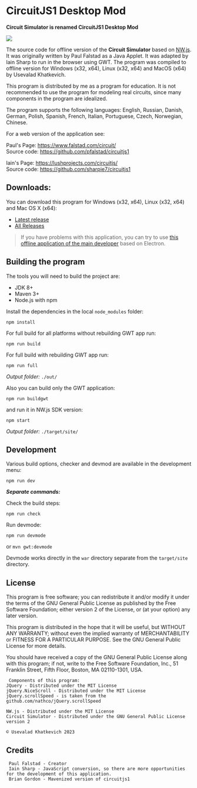 # CircuitJS1 Desktop Mod

**Circuit Simulator is renamed CircuitJS1 Desktop Mod**

![](https://my77thblog.pp.ua/images/PROJECTS/circuit-simulator/circuitjs1-1-2-3-en.png)

The source code for offline version of the **Circuit Simulator** based on [NW.js](https://github.com/nwjs/nw.js). It was originally written by Paul Falstad as a Java Applet. It was adapted by Iain Sharp to run in the browser using GWT. The program was compiled to offline version for Windows (x32, x64), Linux (x32, x64) and MacOS (x64) by Usevalad Khatkevich.

This program is distributed by me as a program for education. It is not recommended to use the program for modeling real circuits, since many components in the program are idealized.

The program supports the following languages: English, Russian, Danish, German, Polish, Spanish, French, Italian, Portuguese, Czech, Norwegian, Chinese.

For a web version of the application see:

Paul's Page: https://www.falstad.com/circuit/ \
Source code: https://github.com/pfalstad/circuitjs1

Iain's Page: https://lushprojects.com/circuitjs/ \
Source code: https://github.com/sharpie7/circuitjs1

## Downloads:

You can download this program for Windows (x32, x64), Linux (x32, x64) and Mac OS X (x64):
- [Latest release](https://github.com/SEVA77/circuitjs1/releases/latest)
- [All Releases](https://github.com/SEVA77/circuitjs1/releases)

> If you have problems with this application, you can try to use [this offline application of the main developer](http://www.falstad.com/circuit/offline/) based on Electron.

## Building the program

The tools you will need to build the project are:

* JDK 8+
* Maven 3+
* Node.js with npm

Install the dependencies in the local `node_modules` folder:
```
npm install
```

For full build for all platforms without rebuilding GWT app run:
```
npm run build
```

For full build with rebuilding GWT app run:
```
npm run full
```

*Output folder:* `./out/`

Also you can build only the GWT application:
```
npm run buildgwt
```

and run it in NW.js SDK version:
```
npm start
```

*Output folder:* `./target/site/`

## Development

Various build options, checker and devmod are available in the development menu:

```
npm run dev
```

***Separate commands:***

Check the build steps:
```
npm run check
```

Run devmode:
```
npm run devmode
```
or `mvn gwt:devmode`

Devmode works directly in the `war` directory separate from the `target/site` directory.

## License

This program is free software; you can redistribute it and/or modify it under the terms of the GNU General Public License as published by the Free Software Foundation; either version 2 of the License, or (at your option) any later version.

This program is distributed in the hope that it will be useful, but WITHOUT ANY WARRANTY; without even the implied warranty of MERCHANTABILITY or FITNESS FOR A PARTICULAR PURPOSE. See the GNU General Public License for more details.

You should have received a copy of the GNU General Public License along with this program; if not, write to the Free Software Foundation, Inc., 51 Franklin Street, Fifth Floor, Boston, MA 02110-1301, USA.

     Components of this program:
    JQuery - Distributed under the MIT License
    jQuery.NiceScroll - Distributed under the MIT License
    jQuery.scrollSpeed - is taken from the github.com/nathco/jQuery.scrollSpeed
    
    NW.js - Distributed under the MIT License
    Circuit Simulator - Distributed under the GNU General Public License version 2
    
    © Usevalad Khatkevich 2023

## Credits
	 Paul Falstad - Creator
	 Iain Sharp - JavaScript conversion, so there are more opportunities for the development of this application.
	 Brian Gordon - Mavenized version of circuitjs1
